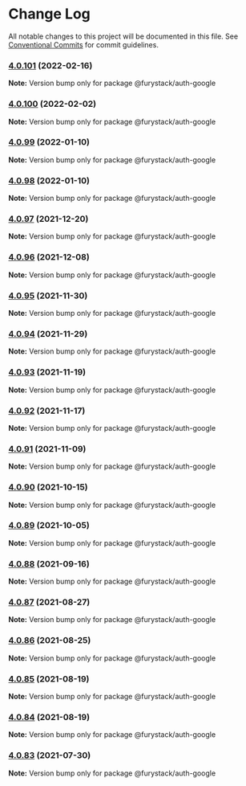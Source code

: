 # Change Log

All notable changes to this project will be documented in this file.
See [Conventional Commits](https://conventionalcommits.org) for commit guidelines.

### [4.0.101](https://github.com/furystack/furystack/compare/@furystack/auth-google@4.0.100...@furystack/auth-google@4.0.101) (2022-02-16)

**Note:** Version bump only for package @furystack/auth-google

### [4.0.100](https://github.com/furystack/furystack/compare/@furystack/auth-google@4.0.99...@furystack/auth-google@4.0.100) (2022-02-02)

**Note:** Version bump only for package @furystack/auth-google

### [4.0.99](https://github.com/furystack/furystack/compare/@furystack/auth-google@4.0.97...@furystack/auth-google@4.0.99) (2022-01-10)

**Note:** Version bump only for package @furystack/auth-google

### [4.0.98](https://github.com/furystack/furystack/compare/@furystack/auth-google@4.0.97...@furystack/auth-google@4.0.98) (2022-01-10)

**Note:** Version bump only for package @furystack/auth-google

### [4.0.97](https://github.com/furystack/furystack/compare/@furystack/auth-google@4.0.96...@furystack/auth-google@4.0.97) (2021-12-20)

**Note:** Version bump only for package @furystack/auth-google

### [4.0.96](https://github.com/furystack/furystack/compare/@furystack/auth-google@4.0.95...@furystack/auth-google@4.0.96) (2021-12-08)

**Note:** Version bump only for package @furystack/auth-google

### [4.0.95](https://github.com/furystack/furystack/compare/@furystack/auth-google@4.0.94...@furystack/auth-google@4.0.95) (2021-11-30)

**Note:** Version bump only for package @furystack/auth-google

### [4.0.94](https://github.com/furystack/furystack/compare/@furystack/auth-google@4.0.93...@furystack/auth-google@4.0.94) (2021-11-29)

**Note:** Version bump only for package @furystack/auth-google

### [4.0.93](https://github.com/furystack/furystack/compare/@furystack/auth-google@4.0.92...@furystack/auth-google@4.0.93) (2021-11-19)

**Note:** Version bump only for package @furystack/auth-google

### [4.0.92](https://github.com/furystack/furystack/compare/@furystack/auth-google@4.0.91...@furystack/auth-google@4.0.92) (2021-11-17)

**Note:** Version bump only for package @furystack/auth-google

### [4.0.91](https://github.com/furystack/furystack/compare/@furystack/auth-google@4.0.90...@furystack/auth-google@4.0.91) (2021-11-09)

**Note:** Version bump only for package @furystack/auth-google

### [4.0.90](https://github.com/furystack/furystack/compare/@furystack/auth-google@4.0.89...@furystack/auth-google@4.0.90) (2021-10-15)

**Note:** Version bump only for package @furystack/auth-google

### [4.0.89](https://github.com/furystack/furystack/compare/@furystack/auth-google@4.0.88...@furystack/auth-google@4.0.89) (2021-10-05)

**Note:** Version bump only for package @furystack/auth-google

### [4.0.88](https://github.com/furystack/furystack/compare/@furystack/auth-google@4.0.87...@furystack/auth-google@4.0.88) (2021-09-16)

**Note:** Version bump only for package @furystack/auth-google

### [4.0.87](https://github.com/furystack/furystack/compare/@furystack/auth-google@4.0.86...@furystack/auth-google@4.0.87) (2021-08-27)

**Note:** Version bump only for package @furystack/auth-google

### [4.0.86](https://github.com/furystack/furystack/compare/@furystack/auth-google@4.0.85...@furystack/auth-google@4.0.86) (2021-08-25)

**Note:** Version bump only for package @furystack/auth-google

### [4.0.85](https://github.com/furystack/furystack/compare/@furystack/auth-google@4.0.84...@furystack/auth-google@4.0.85) (2021-08-19)

**Note:** Version bump only for package @furystack/auth-google

### [4.0.84](https://github.com/furystack/furystack/compare/@furystack/auth-google@4.0.54...@furystack/auth-google@4.0.84) (2021-08-19)

**Note:** Version bump only for package @furystack/auth-google

### [4.0.83](https://github.com/furystack/furystack/compare/@furystack/auth-google@4.0.54...@furystack/auth-google@4.0.83) (2021-07-30)

**Note:** Version bump only for package @furystack/auth-google
